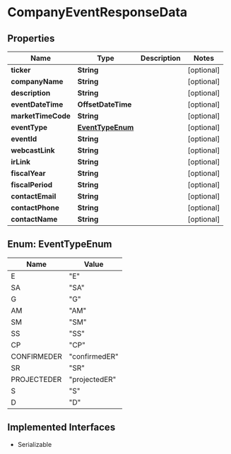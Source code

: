 

# CompanyEventResponseData


## Properties

Name | Type | Description | Notes
------------ | ------------- | ------------- | -------------
**ticker** | **String** |  |  [optional]
**companyName** | **String** |  |  [optional]
**description** | **String** |  |  [optional]
**eventDateTime** | **OffsetDateTime** |  |  [optional]
**marketTimeCode** | **String** |  |  [optional]
**eventType** | [**EventTypeEnum**](#EventTypeEnum) |  |  [optional]
**eventId** | **String** |  |  [optional]
**webcastLink** | **String** |  |  [optional]
**irLink** | **String** |  |  [optional]
**fiscalYear** | **String** |  |  [optional]
**fiscalPeriod** | **String** |  |  [optional]
**contactEmail** | **String** |  |  [optional]
**contactPhone** | **String** |  |  [optional]
**contactName** | **String** |  |  [optional]



## Enum: EventTypeEnum

Name | Value
---- | -----
E | &quot;E&quot;
SA | &quot;SA&quot;
G | &quot;G&quot;
AM | &quot;AM&quot;
SM | &quot;SM&quot;
SS | &quot;SS&quot;
CP | &quot;CP&quot;
CONFIRMEDER | &quot;confirmedER&quot;
SR | &quot;SR&quot;
PROJECTEDER | &quot;projectedER&quot;
S | &quot;S&quot;
D | &quot;D&quot;


## Implemented Interfaces

* Serializable


